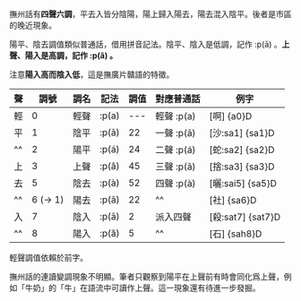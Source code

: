 撫州話有**四聲六調**，平去入皆分陰陽，陽上歸入陽去，陽去混入陰平。後者是市區的晚近現象。

陽平、陰去調值類似普通話，借用拼音記法。陰平、陰入是低調，記作 :p(ā) 。**上聲、陽入是高調，記作 :p(â) 。**

注意**陽入高而陰入低**，這是撫廣片贛語的特徵。

| 聲  | 調號    | 調名 | 記法  | 調值 | 對應普通話 | 例字              |
| --- | ------- | ---- | ----- | ---- | ---------- | ----------------- |
| 輕  | 0       | 輕聲 | :p(a) | ---  | 輕聲 :p(a) | [啊] {a0}D        |
| 平  | 1       | 陰平 | :p(ā) | 22   | 一聲 :p(ā) | [沙:sa1] {sa1}D   |
| ^^  | 2       | 陽平 | :p(á) | 24   | 二聲 :p(á) | [蛇:sa2] {sa2}D   |
| 上  | 3       | 上聲 | :p(â) | 45   | 三聲 :p(ǎ) | [捨:sa3] {sa3}D   |
| 去  | 5       | 陰去 | :p(à) | 52   | 四聲 :p(à) | [曬:sai5] {sa5}D  |
| ^^  | 6 (→ 1) | 陽去 | :p(ā) | 22   | ^^         | [社] {sa6}D       |
| 入  | 7       | 陰入 | :p(ā) | 2    | 派入四聲   | [殺:sat7] {sat7}D |
| ^^  | 8       | 陽入 | :p(â) | 5    | ^^         | [石] {sah8}D      |

輕聲調值依賴於前字。

撫州話的連讀變調現象不明顯。筆者只觀察到陽平在上聲前有時會同化爲上聲，例如「牛奶」的「牛」在語流中可讀作上聲。這一現象還有待進一步發掘。
